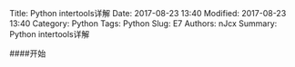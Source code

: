 Title: Python intertools详解
Date: 2017-08-23 13:40
Modified: 2017-08-23 13:40
Category: Python
Tags: Python
Slug: E7
Authors: nJcx
Summary: Python intertools详解

####开始
